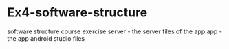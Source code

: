 # Ex4-software-structure
software structure course exercise
server - the server files of the app
app -the app android studio files 

